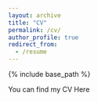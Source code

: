 ```yaml
---
layout: archive
title: "CV"
permalink: /cv/
author_profile: true
redirect_from:
  - /resume
---
```


{% include base_path %}

You can find my CV Here
<!-- You can find my CV [Here](/files/cv.pdf) -->